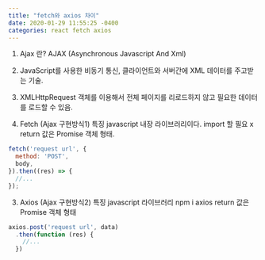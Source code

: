 ```yaml
---
title: "fetch와 axios 차이"
date: 2020-01-29 11:55:25 -0400
categories: react fetch axios
---
```

1. Ajax 란?
AJAX (Asynchronous Javascript And Xml)

1. JavaScript를 사용한 비동기 통신, 클라이언트와 서버간에 XML 데이터를 주고받는 기술.
2. XMLHttpRequest 객체를 이용해서 전체 페이지를 리로드하지 않고 필요한 데이터를 로드할 수 있음.

2. Fetch (Ajax 구현방식1)
특징
javascript 내장 라이브러리이다. import 할 필요 x
return 값은 Promise 객체 형태.
```javascript
fetch('request url', {
  method: 'POST',
  body,
}).then((res) => {
  //...
});
```
3. Axios (Ajax 구현방식2)
특징
javascript 라이브러리 npm i axios
return 값은 Promise 객체 형태
```javascript
axios.post('request url', data)
  .then(function (res) {
    //...
  })
```